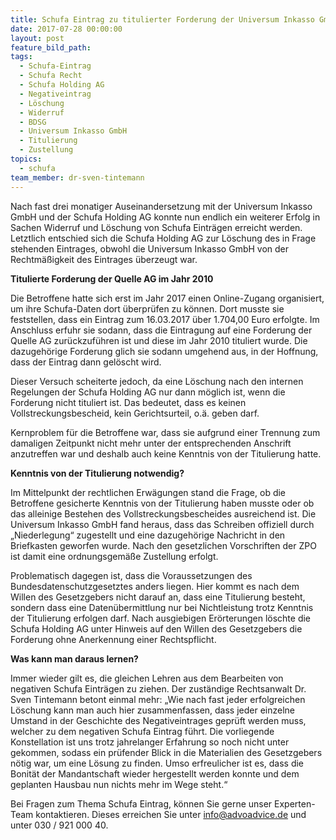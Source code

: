 ```yaml
---
title: Schufa Eintrag zu titulierter Forderung der Universum Inkasso GmbH gelöscht
date: 2017-07-28 00:00:00
layout: post
feature_bild_path:
tags:
  - Schufa-Eintrag
  - Schufa Recht
  - Schufa Holding AG
  - Negativeintrag
  - Löschung
  - Widerruf
  - BDSG
  - Universum Inkasso GmbH
  - Titulierung
  - Zustellung
topics:
  - schufa
team_member: dr-sven-tintemann
---
```



Nach fast drei monatiger Auseinandersetzung mit der Universum Inkasso GmbH und der Schufa Holding AG konnte nun endlich ein weiterer Erfolg in Sachen Widerruf und L&ouml;schung von Schufa Eintr&auml;gen erreicht werden. Letztlich entschied sich die Schufa Holding AG zur L&ouml;schung des in Frage stehenden Eintrages, obwohl die Universum Inkasso GmbH von der Rechtm&auml;&szlig;igkeit des Eintrages &uuml;berzeugt war.

**Titulierte Forderung der Quelle AG im Jahr 2010**

Die Betroffene hatte sich erst im Jahr 2017 einen Online-Zugang organisiert, um ihre Schufa-Daten dort &uuml;berpr&uuml;fen zu k&ouml;nnen. Dort musste sie feststellen, dass ein Eintrag zum 16.03.2017 &uuml;ber 1.704,00 Euro erfolgte. Im Anschluss erfuhr sie sodann, dass die Eintragung auf eine Forderung der Quelle AG zur&uuml;ckzuf&uuml;hren ist und diese im Jahr 2010 tituliert wurde. Die dazugeh&ouml;rige Forderung glich sie sodann umgehend aus, in der Hoffnung, dass der Eintrag dann gel&ouml;scht wird.

Dieser Versuch scheiterte jedoch, da eine L&ouml;schung nach den internen Regelungen der Schufa Holding AG nur dann m&ouml;glich ist, wenn die Forderung nicht tituliert ist. Das bedeutet, dass es keinen Vollstreckungsbescheid, kein Gerichtsurteil, o.&auml;. geben darf.

Kernproblem f&uuml;r die Betroffene war, dass sie aufgrund einer Trennung zum damaligen Zeitpunkt nicht mehr unter der entsprechenden Anschrift anzutreffen war und deshalb auch keine Kenntnis von der Titulierung hatte.

**Kenntnis von der Titulierung notwendig?**

Im Mittelpunkt der rechtlichen Erw&auml;gungen stand die Frage, ob die Betroffene gesicherte Kenntnis von der Titulierung haben musste oder ob das alleinige Bestehen des Vollstreckungsbescheides ausreichend ist. Die Universum Inkasso GmbH fand heraus, dass das Schreiben offiziell durch „Niederlegung“ zugestellt und eine dazugeh&ouml;rige Nachricht in den Briefkasten geworfen wurde. Nach den gesetzlichen Vorschriften der ZPO ist damit eine ordnungsgem&auml;&szlig;e Zustellung erfolgt.

Problematisch dagegen ist, dass die Voraussetzungen des Bundesdatenschutzgesetztes anders liegen. Hier kommt es nach dem Willen des Gesetzgebers nicht darauf an, dass eine Titulierung besteht, sondern dass eine Daten&uuml;bermittlung nur bei Nichtleistung trotz Kenntnis der Titulierung erfolgen darf. Nach ausgiebigen Er&ouml;rterungen l&ouml;schte die Schufa Holding AG unter Hinweis auf den Willen des Gesetzgebers die Forderung ohne Anerkennung einer Rechtspflicht.

**Was kann man daraus lernen?**

Immer wieder gilt es, die gleichen Lehren aus dem Bearbeiten von negativen Schufa Eintr&auml;gen zu ziehen. Der zust&auml;ndige Rechtsanwalt Dr. Sven Tintemann betont einmal mehr: „Wie nach fast jeder erfolgreichen L&ouml;schung kann man auch hier zusammenfassen, dass jeder einzelne Umstand in der Geschichte des Negativeintrages gepr&uuml;ft werden muss, welcher zu dem negativen Schufa Eintrag f&uuml;hrt. Die vorliegende Konstellation ist uns trotz jahrelanger Erfahrung so noch nicht unter gekommen, sodass ein pr&uuml;fender Blick in die Materialien des Gesetzgebers n&ouml;tig war, um eine L&ouml;sung zu finden. Umso erfreulicher ist es, dass die Bonit&auml;t der Mandantschaft wieder hergestellt werden konnte und dem geplanten Hausbau nun nichts mehr im Wege steht.“

Bei Fragen zum Thema Schufa Eintrag, k&ouml;nnen Sie gerne unser Experten-Team kontaktieren. Dieses erreichen Sie unter [info@advoadvice.de](mailto:info@advoadvice.de) und unter 030 / 921 000 40.